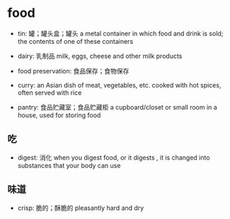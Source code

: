 # food

- tin: 罐；罐头盒；罐头 a metal container in which food and drink is sold; the contents of one of these containers
- dairy: 乳制品 milk, eggs, cheese and other milk products

- food preservation: 食品保存；食物保存
- curry: an Asian dish of meat, vegetables, etc. cooked with hot spices, often served with rice

- pantry: 食品贮藏室；食品贮藏柜 a cupboard/closet or small room in a house, used for storing food

## 吃

- digest: 消化 when you digest food, or it digests , it is changed into substances that your body can use

## 味道

- crisp: 脆的；酥脆的 pleasantly hard and dry
